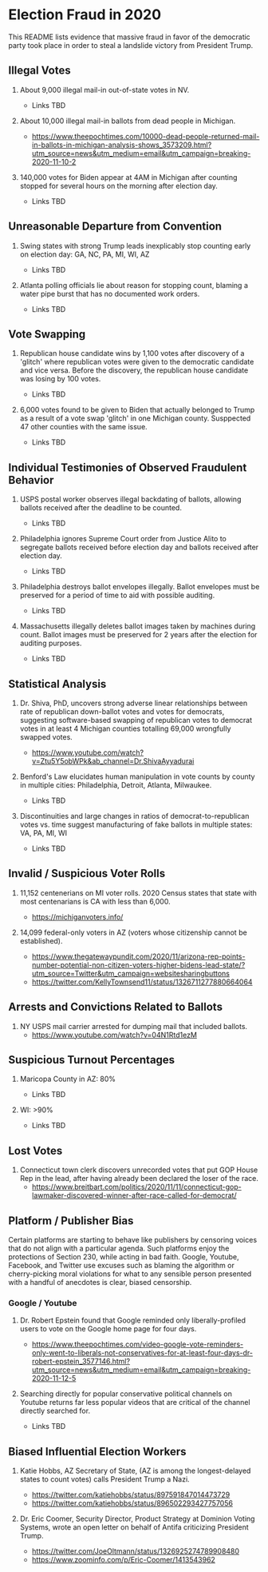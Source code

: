 # Election Fraud in 2020

This README lists evidence that massive fraud in favor of the democratic party took place in order to steal a landslide victory from President Trump.

## Illegal Votes

1. About 9,000 illegal mail-in out-of-state votes in NV.
    - Links TBD

2. About 10,000 illegal mail-in ballots from dead people in Michigan.
    - https://www.theepochtimes.com/10000-dead-people-returned-mail-in-ballots-in-michigan-analysis-shows_3573209.html?utm_source=news&utm_medium=email&utm_campaign=breaking-2020-11-10-2

3. 140,000 votes for Biden appear at 4AM in Michigan after counting stopped for several hours on the morning after election day.
    - Links TBD

## Unreasonable Departure from Convention

1. Swing states with strong Trump leads inexplicably stop counting early on election day: GA, NC, PA, MI, WI, AZ
    - Links TBD

2. Atlanta polling officials lie about reason for stopping count, blaming a water pipe burst that has no documented work orders.
    - Links TBD

## Vote Swapping

1. Republican house candidate wins by 1,100 votes after discovery of a 'glitch' where republican votes were given to the democratic candidate and vice versa. Before the discovery, the republican house candidate was losing by 100 votes.
    - Links TBD

2. 6,000 votes found to be given to Biden that actually belonged to Trump as a result of a vote swap 'glitch' in one Michigan county. Susppected 47 other counties with the same issue.
    - Links TBD

## Individual Testimonies of Observed Fraudulent Behavior

1. USPS postal worker observes illegal backdating of ballots, allowing ballots received after the deadline to be counted.
    - Links TBD

2. Philadelphia ignores Supreme Court order from Justice Alito to segregate ballots received before election day and ballots received after election day.
    - Links TBD

3. Philadelphia destroys ballot envelopes illegally. Ballot envelopes must be preserved for a period of time to aid with possible auditing.
    - Links TBD

4. Massachusetts illegally deletes ballot images taken by machines during count. Ballot images must be preserved for 2 years after the election for auditing purposes.
    - Links TBD

## Statistical Analysis

1. Dr. Shiva, PhD, uncovers strong adverse linear relationships between rate of republican down-ballot votes and votes for democrats, suggesting software-based swapping of republican votes to democrat votes in at least 4 Michigan counties totalling 69,000 wrongfully swapped votes.
    - https://www.youtube.com/watch?v=Ztu5Y5obWPk&ab_channel=Dr.ShivaAyyadurai

2. Benford's Law elucidates human manipulation in vote counts by county in multiple cities: Philadelphia, Detroit, Atlanta, Milwaukee.
    - Links TBD

3. Discontinuities and large changes in ratios of democrat-to-republican votes vs. time suggest manufacturing of fake ballots in multiple states: VA, PA, MI, WI
    - Links TBD

## Invalid / Suspicious Voter Rolls

1. 11,152 centenerians on MI voter rolls. 2020 Census states that state with most centenarians is CA with less than 6,000.
    - https://michiganvoters.info/

2. 14,099 federal-only voters in AZ (voters whose citizenship cannot be established).
    - https://www.thegatewaypundit.com/2020/11/arizona-rep-points-number-potential-non-citizen-voters-higher-bidens-lead-state/?utm_source=Twitter&utm_campaign=websitesharingbuttons
    - https://twitter.com/KellyTownsend11/status/1326711277880664064

## Arrests and Convictions Related to Ballots

1. NY USPS mail carrier arrested for dumping mail that included ballots.
    - https://www.youtube.com/watch?v=04N1Rtd1ezM

## Suspicious Turnout Percentages

1. Maricopa County in AZ: 80%
    - Links TBD

2. WI: >90%
    - Links TBD

## Lost Votes

1. Connecticut town clerk discovers unrecorded votes that put GOP House Rep in the lead, after having already been declared the loser of the race.
    - https://www.breitbart.com/politics/2020/11/11/connecticut-gop-lawmaker-discovered-winner-after-race-called-for-democrat/

## Platform / Publisher Bias

Certain platforms are starting to behave like publishers by censoring voices that do not align with a particular agenda. Such platforms enjoy the protections of Section 230, while acting in bad faith. Google, Youtube, Facebook, and Twitter use excuses such as blaming the algorithm or cherry-picking moral violations for what to any sensible person presented with a handful of anecdotes is clear, biased censorship.

### Google / Youtube

1. Dr. Robert Epstein found that Google reminded only liberally-profiled users to vote on the Google home page for four days.
    - https://www.theepochtimes.com/video-google-vote-reminders-only-went-to-liberals-not-conservatives-for-at-least-four-days-dr-robert-epstein_3577146.html?utm_source=news&utm_medium=email&utm_campaign=breaking-2020-11-12-5

2. Searching directly for popular conservative political channels on Youtube returns far less popular videos that are critical of the channel directly searched for.
    - Links TBD

## Biased Influential Election Workers

1. Katie Hobbs, AZ Secretary of State, (AZ is among the longest-delayed states to count votes) calls President Trump a Nazi.
    - https://twitter.com/katiehobbs/status/897591847014473729
    - https://twitter.com/katiehobbs/status/896502293427757056

2. Dr. Eric Coomer, Security Director, Product Strategy at Dominion Voting Systems, wrote an open letter on behalf of Antifa criticizing President Trump.
    - https://twitter.com/JoeOltmann/status/1326925274789908480
    - https://www.zoominfo.com/p/Eric-Coomer/1413543962

